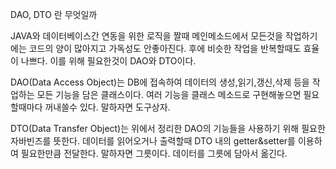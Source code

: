 DAO, DTO 란 무엇일까

JAVA와 데이터베이스간 연동을 위한 로직을 짤때
메인메소드에서 모든것을 작업하기에는 코드의 양이 많아지고 가독성도 안좋아진다.
후에 비슷한 작업을 반복할때도 효율이 나쁘다.
이를 위해 필요한것이 DAO와 DTO이다.

DAO(Data Access Object)는 DB에 접속하여 데이터의 생성,읽기,갱신,삭제 등을 작업하는 모든 기능을 담은 클래스이다.
여러 기능을 클래스 메소드로 구현해놓으면 필요할때마다 꺼내쓸수 있다.
말하자면 도구상자.

DTO(Data Transfer Object)는 위에서 정리한 DAO의 기능들을 사용하기 위해 필요한 자바빈즈를 뜻한다.
데이터를 읽어오거나 출력할때 DTO 내의 getter&setter를 이용하여 필요한만큼 전달한다.
말하자면 그릇이다.
데이터를 그릇에 담아서 옮긴다.